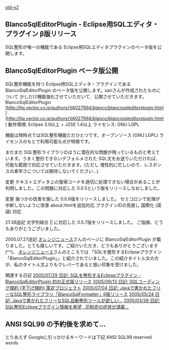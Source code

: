 [old-v2](ig050726-orig.html)

## BlancoSqlEditorPlugin - Eclipse用SQLエディタ・プラグイン β版リリース

SQL整形が唯一の機能である Eclipse用SQLエディタプラグインのベータ版を公開します。






## BlancoSqlEditorPlugin ベータ版公開


SQL整形機能を持つ Ecilpse用SQLエディタ・プラグインである BlancoSqlEditorPlugin のベータ版を公開します。sariさんが作成されたものについて
少しだけ機能強化させていただいて、公開させていただきます。
BlancoSqlEditorPlugin
  [http://hp.vector.co.jp/authors/VA027994/blanco/blancosqleditorplugin.html](http://hp.vector.co.jp/authors/VA027994/blanco/blancosqleditorplugin.html)
  動作環境: Eclipse 3.0以上 + J2SE 1.4以上
    ライセンス: GNU LGPL
  


機能は現時点ではSQL整形機能ただひとつです。オープンソース (GNU LGPL) ライセンスのもとで利用可能な点が特徴です。

まだまだ SQL整形ライブラリのほうに潜在的な問題が残っているものと考えています。うまく整形できないデフォルメされた SQL文をお送りいただければ、可能な範囲で対応させていただきます。(ただし
慢性的に忙しいので、レスポンスの素早さについては期待しないでください…)

変更 テキストエディタ上の復帰コードを適切に処理できない場合があることが判明しました。この問題に対応した 0.0.5という版をリリースしなおしました。

変更 幾つかの改善を施した 0.0.6版をリリースしました。
セミコロンで処理が中断しないように改善
  about.htmlを追加対応
  プラグインIDの見直し
  国際化 (英語) 対応


21:38追記 文字列結合 || に対応した 0.0.7版をリリースしました。
ご指摘、どうもありがとうございました。

2005.07.27追記 [オレンジニュース](http://secure.ddo.jp/~kaku/tdiary/)さんのページに BlancoSqlEditorPlugin が載りました。とても嬉しいです。ご紹介いただき、どうもありがとうございます (^^)。
[オレンジニュース](http://secure.ddo.jp/~kaku/tdiary/)さんのところでは 「SQLを整形するEclipseプラグイン「BlancoSqlEditorPlugin」」と紹介されていました。この紹介タイトル文の方が、私のタイトル文よりもクレバーであると強い印象を受けました。

関連する日記
[2005/07/29 日記: SQLを整形するEclipseプラグイン - BlancoSqlEditorPlugin 初の正式版リリース](ig050729.html)
  [2005/06/13 日記: SQLコーディング規約 (字下げ規約) 策定プロジェクト](ig050613.html)
  [2005/07/04 日記: Javaで書かれたフリーなSQL整形ライブラリ「BlancoSqlFormatter」β版リリース](ig050704.html)
  [2005/05/24 日記: Javaで書かれたフリーなSQL自動整形ツールが欲しい…](ig050524.html)
  [2005/03/28 日記: SQL整形Eclipseプラグイン情報を希望 , 花粉症の症状が満載…](ig050328.html)


## ANSI SQL99 の予約後を求めて…


とりあえず Googleに引っかけるキーワードは下記
ANSI SQL99 reserved words